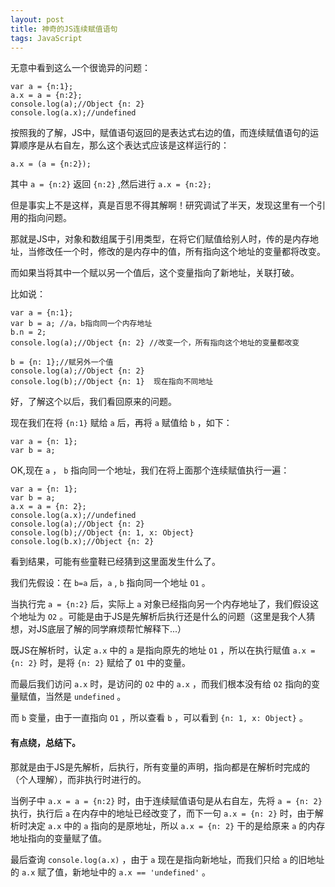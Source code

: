 ```yaml
---
layout: post
title: 神奇的JS连续赋值语句
tags: JavaScript
---
```


无意中看到这么一个很诡异的问题：


    var a = {n:1};
    a.x = a = {n:2};
    console.log(a);//Object {n: 2}
    console.log(a.x);//undefined


按照我的了解，JS中，赋值语句返回的是表达式右边的值，而连续赋值语句的运算顺序是从右自左，那么这个表达式应该是这样运行的：

    
    a.x = (a = {n:2});


其中 `a = {n:2}` 返回 `{n:2}` ,然后进行 `a.x = {n:2};`

但是事实上不是这样，真是百思不得其解啊！研究调试了半天，发现这里有一个引用的指向问题。

<!--more-->

那就是JS中，对象和数组属于引用类型，在将它们赋值给别人时，传的是内存地址，当修改任一个时，修改的是内存中的值，所有指向这个地址的变量都将改变。

而如果当将其中一个赋以另一个值后，这个变量指向了新地址，关联打破。

比如说：


    var a = {n:1};
    var b = a; //a，b指向同一个内存地址
    b.n = 2;
    console.log(a);//Object {n: 2} //改变一个，所有指向这个地址的变量都改变

    b = {n: 1};//赋另外一个值
    console.log(a);//Object {n: 2}
    console.log(b);//Object {n: 1}  现在指向不同地址   
 

好，了解这个以后，我们看回原来的问题。

现在我们在将 `{n:1}` 赋给 `a` 后，再将 `a` 赋值给 `b` ，如下：

    var a = {n: 1};
    var b = a;


OK,现在 `a` ， `b` 指向同一个地址，我们在将上面那个连续赋值执行一遍：

    var a = {n: 1};
    var b = a;
    a.x = a = {n: 2};
    console.log(a.x);//undefined
    console.log(a);//Object {n: 2}
    console.log(b);//Object {n: 1, x: Object}
    console.log(b.x);//Object {n: 2}

看到结果，可能有些童鞋已经猜到这里面发生什么了。

我们先假设：在 `b=a` 后，`a` , `b` 指向同一个地址 `O1` 。

当执行完 `a = {n:2}` 后，实际上 `a` 对象已经指向另一个内存地址了，我们假设这个地址为 `O2` 。可能是由于JS是先解析后执行还是什么的问题（这里是我个人猜想，对JS底层了解的同学麻烦帮忙解释下...）

既JS在解析时，认定 `a.x` 中的 `a` 是指向原先的地址 `O1` ，所以在执行赋值 `a.x = {n: 2}` 时，是将 `{n: 2}` 赋给了 `O1` 中的变量。

而最后我们访问 `a.x` 时，是访问的 `O2` 中的 `a.x` ，而我们根本没有给 `O2` 指向的变量赋值，当然是 `undefined` 。

而 `b` 变量，由于一直指向 `O1` ，所以查看 `b` ，可以看到 `{n: 1, x: Object}` 。

#### 有点绕，总结下。

那就是由于JS是先解析，后执行，所有变量的声明，指向都是在解析时完成的（个人理解），而非执行时进行的。

当例子中 `a.x = a = {n:2}` 时，由于连续赋值语句是从右自左，先将 `a = {n: 2}` 执行，执行后 `a` 在内存中的地址已经改变了，而下一句 `a.x = {n: 2}` 时，由于解析时决定 `a.x` 中的 `a` 指向的是原地址，所以 `a.x = {n: 2}` 干的是给原来 `a` 的内存地址指向的变量赋了值。

最后查询 `console.log(a.x)` ，由于 `a` 现在是指向新地址，而我们只给 `a` 的旧地址的 `a.x` 赋了值，新地址中的 `a.x == 'undefined'` 。